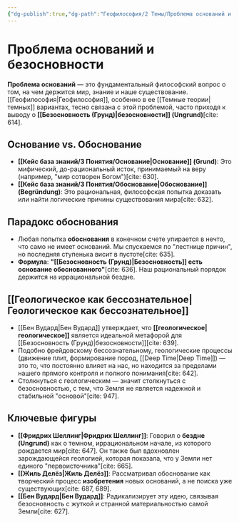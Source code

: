 ```yaml
---
{"dg-publish":true,"dg-path":"Геофилософия/2 Темы/Проблема оснований и безосновности","permalink":"/geofilosofiya/2-temy/problema-osnovanij-i-bezosnovnosti/"}
---
```



# Проблема оснований и безосновности

**Проблема оснований** — это фундаментальный философский вопрос о том, на чем держится мир, знание и наше существование. [[Геофилософия\|Геофилософия]], особенно в ее [[Темные теории\|темных]] вариантах, тесно связана с этой проблемой, часто приходя к выводу о **[[Безосновность (Грунд)\|безосновности]] (Ungrund)**[cite: 614].

## Основание vs. Обоснование
- **[[Кейс база знаний/3 Понятия/Основание\|Основание]] (Grund)**: Это мифический, до-рациональный исток, принимаемый на веру (например, "мир сотворен Богом")[cite: 630].
- **[[Кейс база знаний/3 Понятия/Обоснование\|Обоснование]] (Begründung)**: Это рациональная, философская попытка доказать или найти логические причины существования мира[cite: 632].

## Парадокс обоснования
- Любая попытка **обоснования** в конечном счете упирается в нечто, что само не имеет оснований. Мы спускаемся по "лестнице причин", но последняя ступенька висит в пустоте[cite: 635].
- **Формула**: **"[[Безосновность (Грунд)\|Безосновность]] есть основание обоснованного"**[cite: 636]. Наш рациональный порядок держится на иррациональной бездне.

## [[Геологическое как бессознательное\|Геологическое как бессознательное]]
- [[Бен Вудард\|Бен Вудард]] утверждает, что **[[геологическое\|геологическое]]** является идеальной метафорой для [[Безосновность (Грунд)\|безосновности]][cite: 639].
- Подобно фрейдовскому бессознательному, геологические процессы (движение плит, формирование пород, [[Deep Time\|Deep Time]]) — это то, что постоянно влияет на нас, но находится за пределами нашего прямого контроля и полного понимания[cite: 642].
- Столкнуться с геологическим — значит столкнуться с безосновностью, с тем, что Земля не является надежной и стабильной "основой"[cite: 947].

## Ключевые фигуры
- **[[Фридрих Шеллинг\|Фридрих Шеллинг]]**: Говорил о **бездне (Ungrund)** как о темном, иррациональном начале, из которого рождается мир[cite: 647]. Он также был вдохновлен зарождающейся геологией, которая показала, что у Земли нет единого "первоисточника"[cite: 665].
- **[[Жиль Делёз\|Жиль Делёз]]**: Рассматривал обоснование как творческий процесс **изобретения** новых оснований, а не поиска уже существующих[cite: 687, 689].
- **[[Бен Вудард\|Бен Вудард]]**: Радикализирует эту идею, связывая безосновность с жуткой и странной материальностью самой Земли[cite: 627].


